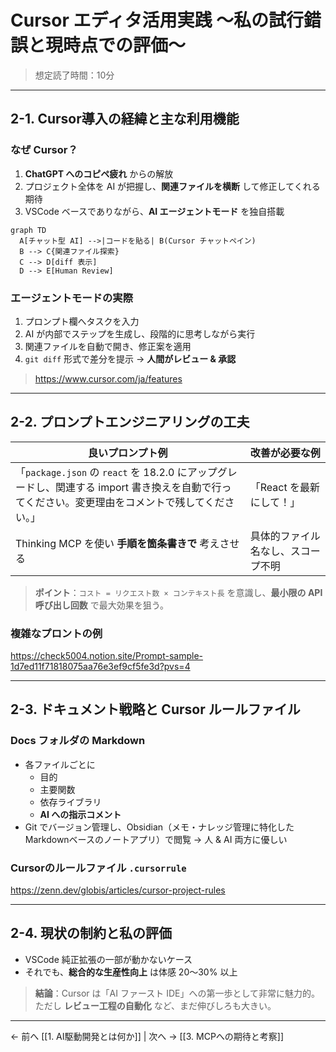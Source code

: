 # Cursor エディタ活用実践 〜私の試行錯誤と現時点での評価〜

> 想定読了時間：10分

---

## 2-1. Cursor導入の経緯と主な利用機能

### なぜ Cursor？

1. **ChatGPT へのコピペ疲れ** からの解放
2. プロジェクト全体を AI が把握し、**関連ファイルを横断** して修正してくれる期待
3. VSCode ベースでありながら、**AI エージェントモード** を独自搭載

```mermaid
graph TD
  A[チャット型 AI] -->|コードを貼る| B(Cursor チャットペイン)
  B --> C{関連ファイル探索}
  C --> D[diff 表示]
  D --> E[Human Review]
```

### エージェントモードの実際

1. プロンプト欄へタスクを入力
2. AI が内部でステップを生成し、段階的に思考しながら実行
3. 関連ファイルを自動で開き、修正案を適用
4. `git diff` 形式で差分を提示 → **人間がレビュー & 承認**

> https://www.cursor.com/ja/features

---

## 2-2. プロンプトエンジニアリングの工夫

| 良いプロンプト例 | 改善が必要な例 |
|---|---|
| 「`package.json` の `react` を 18.2.0 にアップグレードし、関連する import 書き換えを自動で行ってください。変更理由をコメントで残してください。」 | 「React を最新にして！」 |
| Thinking MCP を使い **手順を箇条書きで** 考えさせる | 具体的ファイル名なし、スコープ不明 |

> **ポイント**：`コスト = リクエスト数 × コンテキスト長` を意識し、**最小限の API 呼び出し回数** で最大効果を狙う。

### 複雑なプロントの例
https://check5004.notion.site/Prompt-sample-1d7ed11f71818075aa76e3ef9cf5fe3d?pvs=4

---

## 2-3. ドキュメント戦略と Cursor ルールファイル

### Docs フォルダの Markdown

- 各ファイルごとに
  - 目的
  - 主要関数
  - 依存ライブラリ
  - **AI への指示コメント**
- Git でバージョン管理し、Obsidian（メモ・ナレッジ管理に特化したMarkdownベースのノートアプリ）で閲覧 → 人 & AI 両方に優しい

### Cursorのルールファイル `.cursorrule`

https://zenn.dev/globis/articles/cursor-project-rules

---

## 2-4. 現状の制約と私の評価

- VSCode 純正拡張の一部が動かないケース
- それでも、**総合的な生産性向上** は体感 20〜30% 以上

> **結論**：Cursor は「AI ファースト IDE」への第一歩として非常に魅力的。ただし **レビュー工程の自動化** など、まだ伸びしろも大きい。

---

← 前へ [[1. AI駆動開発とは何か]]  |  次へ → [[3. MCPへの期待と考察]]